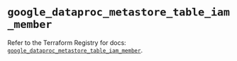 # `google_dataproc_metastore_table_iam_member`

Refer to the Terraform Registry for docs: [`google_dataproc_metastore_table_iam_member`](https://registry.terraform.io/providers/hashicorp/google-beta/6.48.0/docs/resources/google_dataproc_metastore_table_iam_member).
